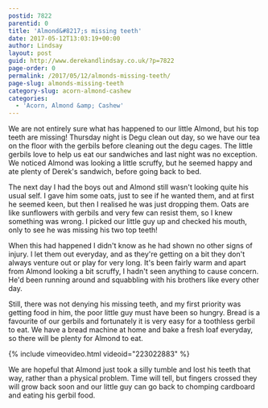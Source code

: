 ```yaml
---
postid: 7822
parentid: 0
title: 'Almond&#8217;s missing teeth'
date: 2017-05-12T13:03:19+00:00
author: Lindsay
layout: post
guid: http://www.derekandlindsay.co.uk/?p=7822
page-order: 0
permalink: /2017/05/12/almonds-missing-teeth/
page-slug: almonds-missing-teeth
category-slug: acorn-almond-cashew
categories:
  - 'Acorn, Almond &amp; Cashew'
---
```

We are not entirely sure what has happened to our little Almond, but his top teeth are missing! Thursday night is Degu clean out day, so we have our tea on the floor with the gerbils before cleaning out the degu cages. The little gerbils love to help us eat our sandwiches and last night was no exception. We noticed Almond was looking a little scruffy, but he seemed happy and ate plenty of Derek's sandwich, before going back to bed.

The next day I had the boys out and Almond still wasn't looking quite his usual self. I gave him some oats, just to see if he wanted them, and at first he seemed keen, but then I realised he was just dropping them. Oats are like sunflowers with gerbils and very few can resist them, so I knew something was wrong. I picked our little guy up and checked his mouth, only to see he was missing his two top teeth!

When this had happened I didn't know as he had shown no other signs of injury. I let them out everyday, and as they're getting on a bit they don't always venture out or play for very long. It's been fairly warm and apart from Almond looking a bit scruffy, I hadn't seen anything to cause concern. He'd been running around and squabbling with his brothers like every other day.

Still, there was not denying his missing teeth, and my first priority was getting food in him, the poor little guy must have been so hungry. Bread is a favourite of our gerbils and fortunately it is very easy for a toothless gerbil to eat. We have a bread machine at home and bake a fresh loaf everyday, so there will be plenty for Almond to eat.

{% include vimeovideo.html videoid="223022883" %}

We are hopeful that Almond just took a silly tumble and lost his teeth that way, rather than a physical problem. Time will tell, but fingers crossed they will grow back soon and our little guy can go back to chomping cardboard and eating his gerbil food.